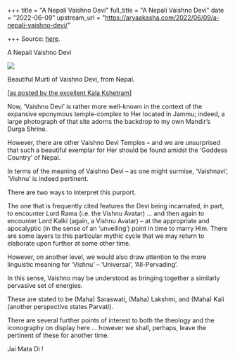 +++
title = "A Nepali Vaishno Devi"
full_title = "A Nepali Vaishno Devi"
date = "2022-06-09"
upstream_url = "https://aryaakasha.com/2022/06/09/a-nepali-vaishno-devi/"

+++
Source: [here](https://aryaakasha.com/2022/06/09/a-nepali-vaishno-devi/).

A Nepali Vaishno Devi

![](https://aryaakasha.files.wordpress.com/2022/06/tumblr_e077a48e5775dadf19dc8eb9b46aa1f2_65cec49c_1280.jpg?w=1024)

Beautiful Murti of Vaishno Devi, from Nepal.  
  
\[[as posted by the excellent Kala Kshetram](https://arjuna-vallabha.tumblr.com/post/686533021508206592)\]

Now, ‘Vaishno Devi’ is rather more well-known in the context of the expansive eponymous temple-complex to Her located in Jammu; indeed, a large photograph of that site adorns the backdrop to my own Mandir’s Durga Shrine.

However, there are other Vaishno Devi Temples – and we are unsurprised that such a beautiful exemplar for Her should be found amidst the ‘Goddess Country’ of Nepal.

In terms of the meaning of Vaishno Devi – as one might surmise, ‘Vaishnavi’, ‘Vishnu’ is indeed pertinent.

There are two ways to interpret this purport.

The one that is frequently cited features the Devi being incarnated, in part, to encounter Lord Rama (i.e. the Vishnu Avatar) … and then again to encounter Lord Kalki (again, a Vishnu Avatar) – at the appropriate and apocalyptic (in the sense of an ‘unveiling’) point in time to marry Him. There are some layers to this particular mythic cycle that we may return to elaborate upon further at some other time.

However, on another level, we would also draw attention to the more linguistic meaning for ‘Vishnu’ – ‘Universal’, ‘All-Pervading’.

In this sense, Vaishno may be understood as bringing together a similarly pervasive set of energies.

These are stated to be (Maha) Saraswati, (Maha) Lakshmi, and (Maha) Kali (another perspective states Parvati).

There are several further points of interest to both the theology and the iconography on display here … however we shall, perhaps, leave the pertinent of these for another time.

Jai Mata Di !
